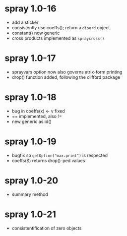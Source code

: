 # spray 1.0-16

- add a sticker
- consistently use coeffs(); return a `disord` object
- constant() now generic
- cross products implemented as `spraycross()`


# spray 1.0-17

- sprayvars option now also governs atrix-form printing
- drop() function added, following the clifford package


# spray 1.0-18

- bug in coeffs(x) <- v fixed
- <spray> == <numeric> implemented, also !=
- new generic as.id()

# spray 1.0-19

- bugfix so `getOption("max.print")` is respected
- coeffs(S) returns drop()-ped values

# spray 1.0-20

- summary method

# spray 1.0-21

- consistentification of zero objects

